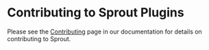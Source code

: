 # Contributing to Sprout Plugins

Please see the [Contributing](https://sprout.barrelstrengthdesign.com/docs/support/contributing.html) page in our documentation for details on contributing to Sprout.